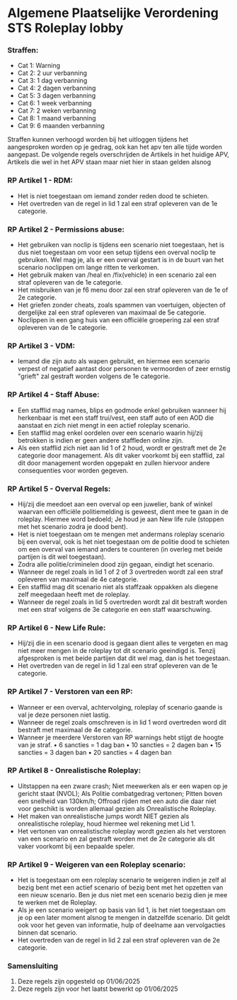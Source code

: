 # Algemene Plaatselijke Verordening STS Roleplay lobby

### Straffen:
- Cat 1: Warning
- Cat 2: 2 uur verbanning
- Cat 3: 1 dag verbanning
- Cat 4: 2 dagen verbanning
- Cat 5: 3 dagen verbanning
- Cat 6: 1 week verbanning
- Cat 7: 2 weken verbanning
- Cat 8: 1 maand verbanning
- Cat 9: 6 maanden verbanning

Straffen kunnen verhoogd worden bij het uitloggen tijdens het aangesproken worden op je gedrag, ook kan het apv ten alle tijde worden aangepast.
De volgende regels overschrijden de Artikels in het huidige APV, Artikels die wel in het APV staan maar niet hier in staan gelden alsnog

### RP Artikel 1 - RDM:

- Het is niet toegestaan om iemand zonder reden dood te schieten.
- Het overtreden van de regel in lid 1 zal een straf opleveren van de 1e categorie.

### RP Artikel 2 - Permissions abuse:

- Het gebruiken van noclip is tijdens een scenario niet toegestaan, het is dus niet toegestaan om voor een setup tijdens een overval noclip te gebruiken. Wel mag je, als er een overval gestart is in de buurt van het scenario noclippen om lange ritten te verkomen.
- Het gebruik maken van /heal en /fix(vehicle) in een scenario zal een straf opleveren van de 1e categorie.
- Het misbruiken van je f6 menu door zal een straf opleveren van de 1e of 2e categorie.
- Het griefen zonder cheats, zoals spammen van voertuigen, objecten of dergelijke zal een straf opleveren van maximaal de 5e categorie.
- Noclippen in een gang huis van een officiële groepering zal een straf opleveren van de 1e categorie.

### RP Artikel 3 - VDM:

- Iemand die zijn auto als wapen gebruikt, en hiermee een scenario verpest of negatief aantast door personen te vermoorden of zeer ernstig "grieft" zal gestraft worden volgens de 1e categorie.

### RP Artikel 4 - Staff Abuse:

- Een stafflid mag names, blips en godmode enkel gebruiken wanneer hij herkenbaar is met een staff trui/vest, een staff auto of een AOD die aanstaat en zich niet mengt in een actief roleplay scenario.
- Een stafflid mag enkel oordelen over een scenario waarin hij/zij betrokken is indien er geen andere staffleden online zijn.
- Als een stafflid zich niet aan lid 1 of 2 houd, wordt er gestraft met de 2e categorie door management. Als dit vaker voorkomt bij een stafflid, zal dit door management worden opgepakt en zullen hiervoor andere consequenties voor worden gegeven.

### RP Artikel 5 - Overval Regels:

- Hij/zij die meedoet aan een overval op een juwelier, bank of winkel waarvan een officiële politiemelding is geweest, dient mee te gaan in de roleplay. Hiermee word bedoeld; Je houd je aan New life rule (stoppen met het scenario zodra je dood bent).
- Het is niet toegestaan om te mengen met andermans roleplay scenario bij een overval, ook is het niet toegestaan om de politie dood te schieten om een overval van iemand anders te counteren (in overleg met beide partijen is dit wel toegestaan).
- Zodra alle politie/criminelen dood zijn gegaan, eindigt het scenario.
- Wanneer de regel zoals in lid 1 of 2 of 3 overtreden wordt zal een straf opleveren van maximaal de 4e categorie.
- Een stafflid mag dit scenario niet als staffzaak oppakken als diegene zelf meegedaan heeft met de roleplay.
- Wanneer de regel zoals in lid 5 overtreden wordt zal dit bestraft worden met een straf volgens de 3e categorie en een staff waarschuwing.

### RP Artikel 6 - New Life Rule:

- Hij/zij die in een scenario dood is gegaan dient alles te vergeten en mag niet meer mengen in de roleplay tot dit scenario geeindigd is. Tenzij afgesproken is met beide partijen dat dit wel mag, dan is het toegestaan.
- Het overtreden van de regel in lid 1 zal een straf opleveren van de 1e categorie.

### RP Artikel 7 - Verstoren van een RP:

- Wanneer er een overval, achtervolging, roleplay of scenario gaande is val je deze personen niet lastig.
- Wanneer de regel zoals omschreven is in lid 1 word overtreden word dit bestraft met maximaal de 4e categorie.
- Wanneer je meerdere Verstoren van RP warnings hebt stijgt de hoogte van je straf. • 6 sancties = 1 dag ban • 10 sancties = 2 dagen ban • 15 sancties = 3 dagen ban • 20 sancties = 4 dagen ban

### RP Artikel 8 - Onrealistische Roleplay:

- Uitstappen na een zware crash; Niet meewerken als er een wapen op je gericht staat (NVOL); Als Politie combatgedrag vertonen; Pitten boven een snelheid van 130km/h; Offroad rijden met een auto die daar niet voor geschikt is worden allemaal gezien als Onrealistische Roleplay.
- Het maken van onrealistische jumps wordt NIET gezien als onrealistische roleplay, houd hiermee wel rekening met Lid 1.
- Het vertonen van onrealistische roleplay wordt gezien als het verstoren van een scenario en zal gestraft worden met de 2e categorie als dit vaker voorkomt bij een bepaalde speler.

### RP Artikel 9 - Weigeren van een Roleplay scenario:
- Het is toegestaan om een roleplay scenario te weigeren indien je zelf al bezig bent met een actief scenario of bezig bent met het opzetten van een nieuw scenario. Ben je dus niet met een scenario bezig dien je mee te werken met de Roleplay.
- Als je een scenario weigert op basis van lid 1, is het niet toegestaan om je op een later moment alsnog te mengen in datzelfde scenario. Dit geldt ook voor het geven van informatie, hulp of deelname aan vervolgacties binnen dat scenario.
- Het overtreden van de regel in lid 2 zal een straf opleveren van de 2e categorie.

### Samensluiting
1. Deze regels zijn opgesteld op 01/06/2025
2. Deze regels zijn voor het laatst bewerkt op 01/06/2025
